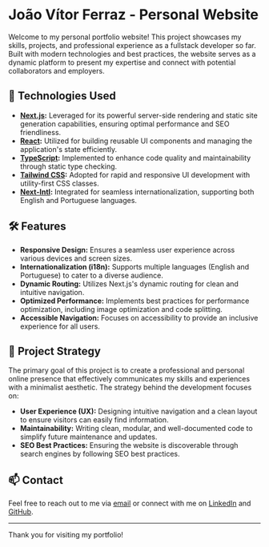 # João Vítor Ferraz - Personal Website

Welcome to my personal portfolio website! This project showcases my skills, projects, and professional experience as a fullstack developer so far. Built with modern technologies and best practices, the website serves as a dynamic platform to present my expertise and connect with potential collaborators and employers.

## 🚀 Technologies Used

- **[Next.js](https://nextjs.org):** Leveraged for its powerful server-side rendering and static site generation capabilities, ensuring optimal performance and SEO friendliness.
- **[React](https://reactjs.org):** Utilized for building reusable UI components and managing the application's state efficiently.
- **[TypeScript](https://www.typescriptlang.org):** Implemented to enhance code quality and maintainability through static type checking.
- **[Tailwind CSS](https://tailwindcss.com):** Adopted for rapid and responsive UI development with utility-first CSS classes.
- **[Next-Intl](https://next-intl.vercel.app):** Integrated for seamless internationalization, supporting both English and Portuguese languages.

## 🛠️ Features

- **Responsive Design:** Ensures a seamless user experience across various devices and screen sizes.
- **Internationalization (i18n):** Supports multiple languages (English and Portuguese) to cater to a diverse audience.
- **Dynamic Routing:** Utilizes Next.js's dynamic routing for clean and intuitive navigation.
- **Optimized Performance:** Implements best practices for performance optimization, including image optimization and code splitting.
- **Accessible Navigation:** Focuses on accessibility to provide an inclusive experience for all users.

## 🎯 Project Strategy

The primary goal of this project is to create a professional and personal online presence that effectively communicates my skills and experiences with a minimalist aesthetic. The strategy behind the development focuses on:

- **User Experience (UX):** Designing intuitive navigation and a clean layout to ensure visitors can easily find information.
- **Maintainability:** Writing clean, modular, and well-documented code to simplify future maintenance and updates.
- **SEO Best Practices:** Ensuring the website is discoverable through search engines by following SEO best practices.

## 📫 Contact

Feel free to reach out to me via [email](mailto:jvkferraz@gmail.com) or connect with me on [LinkedIn](https://linkedin.com/in/jvkf) and [GitHub](https://github.com/jvkf).

---

Thank you for visiting my portfolio!
